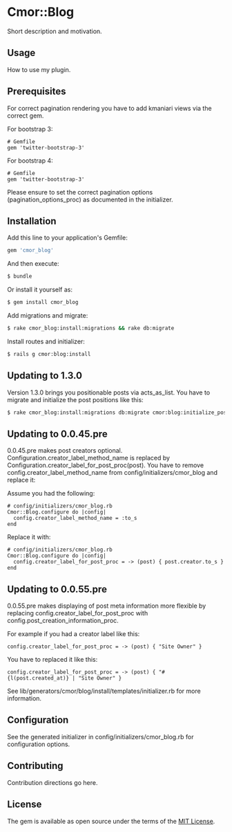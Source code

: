 # Cmor::Blog
Short description and motivation.

## Usage
How to use my plugin.

## Prerequisites

For correct pagination rendering you have to add kmaniari views via the correct gem.

For bootstrap 3:

    # Gemfile
    gem 'twitter-bootstrap-3'


For bootstrap 4:

    # Gemfile
    gem 'twitter-bootstrap-3'

Please ensure to set the correct pagination options (pagination_options_proc) as documented in the initializer.

## Installation
Add this line to your application's Gemfile:

```ruby
gem 'cmor_blog'
```

And then execute:
```bash
$ bundle
```

Or install it yourself as:
```bash
$ gem install cmor_blog
```

Add migrations and migrate:

```bash
$ rake cmor_blog:install:migrations && rake db:migrate
```

Install routes and initializer:

```bash
$ rails g cmor:blog:install
```

## Updating to 1.3.0

Version 1.3.0 brings you positionable posts via acts_as_list. You have to migrate and initialize the post positions like this:

```bash
$ rake cmor_blog:install:migrations db:migrate cmor:blog:initialize_post_positions
```

## Updating to 0.0.45.pre

0.0.45.pre makes post creators optional. Configuration.creator_label_method_name is replaced by Configuration.creator_label_for_post_proc(post). You have to remove config.creator_label_method_name from config/initializers/cmor_blog and replace it:

Assume you had the following:

    # config/initializers/cmor_blog.rb
    Cmor::Blog.configure do |config|
      config.creator_label_method_name = :to_s
    end

Replace it with:

    # config/initializers/cmor_blog.rb
    Cmor::Blog.configure do |config|
      config.creator_label_for_post_proc = -> (post) { post.creator.to_s }
    end

## Updating to 0.0.55.pre

0.0.55.pre makes displaying of post meta information more flexible by replacing config.creator_label_for_post_proc with config.post_creation_information_proc.

For example if you had a creator label like this:

    config.creator_label_for_post_proc = -> (post) { "Site Owner" }

You have to replaced it like this:

    config.creator_label_for_post_proc = -> (post) { "#{l(post.created_at)} | "Site Owner" }

See lib/generators/cmor/blog/install/templates/initializer.rb for more information.

## Configuration

See the generated initializer in config/initializers/cmor_blog.rb for configuration options.

## Contributing
Contribution directions go here.

## License
The gem is available as open source under the terms of the [MIT License](https://opensource.org/licenses/MIT).
